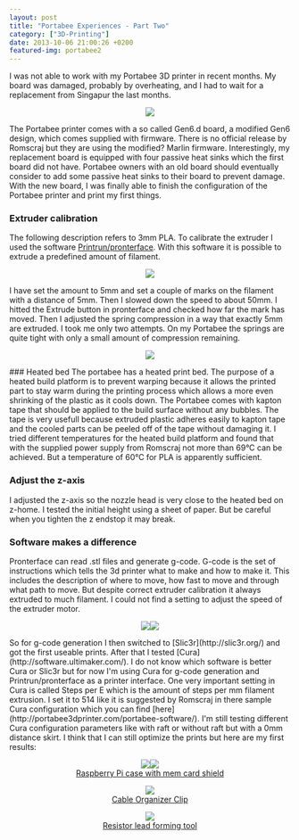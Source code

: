 ```yaml
---
layout: post
title: "Portabee Experiences - Part Two"
category: ["3D-Printing"] 
date: 2013-10-06 21:00:26 +0200
featured-img: portabee2
---
```

I was not able to work with my Portabee 3D printer in recent months. My board was damaged, probably by overheating, and I had to wait for a replacement from Singapur the last months.
<center><figure><img src="/images/2013/portabee2-6.jpg"></figure></center>

The Portabee printer comes with a so called Gen6.d board, a modified Gen6 design, which comes supplied with firmware. There is no official release by Romscraj but they are using the modified? Marlin firmware. Interestingly, my replacement board is equipped with four passive heat sinks which the first board did not have. Portabee owners with an old board should eventually consider to add some passive heat sinks to their board to prevent damage. With the new board, I was finally able to finish the configuration of the Portabee printer and print my first things.

### Extruder calibration
The following description refers to 3mm PLA. To calibrate the extruder I used the software [Printrun/pronterface](https://github.com/kliment/Printrun). With this software it is possible to extrude a predefined amount of filament.
<center><figure><img src="/images/2013/portabee2-2.jpg"></figure></center>
I have set the amount to 5mm and set a couple of marks on the filament with a distance of 5mm. Then I slowed down the speed to about 50mm. I hitted the Extrude button in pronterface and checked how far the mark has moved. Then I adjusted the spring compression in a way that exactly 5mm are extruded. I took me only two attempts. On my Portabee the springs are quite tight with only a small amount of compression remaining.
<center><figure><img src="/images/2013/portabee2-3.jpg"></figure></center>
### Heated bed
The portabee has a heated print bed. The purpose of a heated build platform is to prevent warping because it allows the printed part to stay warm during the printing process which allows a more even shrinking of the plastic as it cools down. The Portabee comes with kapton tape that should be applied to the build surface without any bubbles. The tape is very usefull because extruded plastic adheres easily to kapton tape and the cooled parts can be peeled off of the tape without damaging it. I tried different temperatures for the heated build platform and found that with the supplied power supply from Romscraj not more than 69°C can be achieved. But a temperature of 60°C for PLA is apparently sufficient.

### Adjust the z-axis
I adjusted the z-axis so the nozzle head is very close to the heated bed on z-home. I tested the initial height using a sheet of paper. But be careful when you tighten the z endstop it may break.

### Software makes a difference
Pronterface can read .stl files and generate g-code. G-code is the set of instructions which tells the 3d printer what to make and how to make it. This includes the description of where to move, how fast to move and through what path to move. But despite correct extruder calibration it always extruded to much filament. I could not find a setting to adjust the speed of the extruder motor.
<center><figure><img src="/images/2013/portabee2-4.jpg"><img src="/images/2013/portabee2-5.jpg"></figure></center>
So for g-code generation I then switched to [Slic3r](http://slic3r.org/) and got the first useable prints. After that I tested [Cura](http://software.ultimaker.com/). I do not know which software is better Cura or Slic3r but for now I'm using Cura for g-code generation and Printrun/pronterface as a printer interface. One very important setting in Cura is called Steps per E which is the amount of steps per mm filament extrusion. I set it to 514 like it is suggested by Romscraj in there sample Cura configuration which you can find [here](http://portabee3dprinter.com/portabee-software/). I'm still testing different Cura configuration parameters like with raft or without raft but with a 0mm distance skirt. I think that I can still optimize the prints but here are my first results:
<center><figure><img src="/images/2013/portabee2-7.jpg"><img src="/images/2013/portabee2-8.jpg">
<figurecaption><center><a href="http://www.thingiverse.com/thing:33694">Raspberry Pi case with mem card shield</a></center></figurecaption>
</figure></center>

<center><figure><img src="/images/2013/portabee2-9.jpg">
<figurecaption><center><a href="http://www.thingiverse.com/thing:46600">Cable Organizer Clip</a></center></figurecaption>
</figure></center>

<center><figure><img src="/images/2013/portabee2-10.jpg">
<figurecaption><center><a href="http://www.thingiverse.com/thing:26025">Resistor lead forming tool</a></center></figurecaption>
</figure></center>
